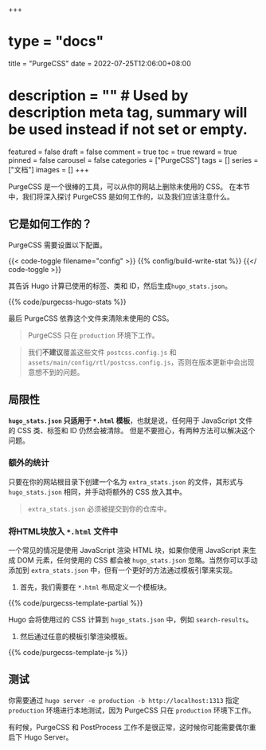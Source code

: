 +++
# type = "docs"
title = "PurgeCSS"
date = 2022-07-25T12:06:00+08:00
# description = "" # Used by description meta tag, summary will be used instead if not set or empty.
featured = false
draft = false
comment = true
toc = true
reward = true
pinned = false
carousel = false
categories = ["PurgeCSS"]
tags = []
series = ["文档"]
images = []
+++

PurgeCSS 是一个很棒的工具，可以从你的网站上删除未使用的 CSS。
在本节中，我们将深入探讨 PurgeCSS 是如何工作的，以及我们应该注意什么。

<!--more-->

## 它是如何工作的？

PurgeCSS 需要设置以下配置。

{{< code-toggle filename="config" >}}
{{% config/build-write-stat %}}
{{</ code-toggle >}}

其告诉 Hugo 计算已使用的标签、类和 ID，然后生成`hugo_stats.json`。

{{% code/purgecss-hugo-stats %}}

最后 PurgeCSS 依靠这个文件来清除未使用的 CSS。

> PurgeCSS 只在 `production` 环境下工作。

> 我们**不建议**覆盖这些文件 `postcss.config.js` 和 `assets/main/config/rtl/postcss.config.js`，否则在版本更新中会出现意想不到的问题。

## 局限性

**`hugo_stats.json` 只适用于 `*.html` 模板**，也就是说，任何用于 JavaScript 文件的 CSS 类、标签和 ID 仍然会被清除。
但是不要担心，有两种方法可以解决这个问题。

### 额外的统计

只要在你的网站根目录下创建一个名为 `extra_stats.json` 的文件，其形式与 `hugo_stats.json` 相同，并手动将额外的 CSS 放入其中。

> `extra_stats.json` 必须被提交到你的仓库中。

### 将HTML块放入 `*.html` 文件中

一个常见的情况是使用 JavaScript 渲染 HTML 块，如果你使用 JavaScript 来生成 DOM 元素，任何使用的 CSS 都会被 `hugo_stats.json` 忽略。当然你可以手动添加到 `extra_stats.json` 中，但有一个更好的方法通过模板引擎来实现。

1. 首先，我们需要在 `*.html` 布局定义一个模板块。

{{% code/purgecss-template-partial %}}

Hugo 会将使用过的 CSS 计算到 `hugo_stats.json` 中，例如 `search-results`。

1. 然后通过任意的模板引擎渲染模板。

{{% code/purgecss-template-js %}}

## 测试

你需要通过 `hugo server -e production -b http://localhost:1313` 指定 `production` 环境进行本地测试，因为 PurgeCSS 只在 `production` 环境下工作。

有时候，PurgeCSS 和 PostProcess 工作不是很正常，这时候你可能需要偶尔重启下 Hugo Server。

